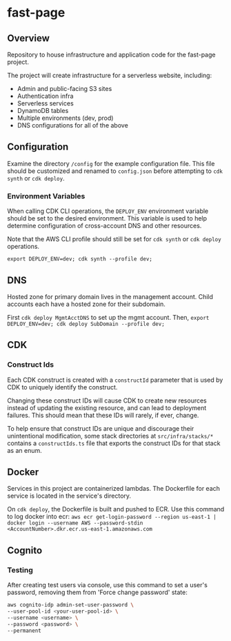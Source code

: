 # fast-page

## Overview

Repository to house infrastructure and application code for the fast-page project. 

The project will create infrastructure for a serverless website, including:
- Admin and public-facing S3 sites
- Authentication infra
- Serverless services
- DynamoDB tables
- Multiple environments (dev, prod)
- DNS configurations for all of the above

## Configuration
Examine the directory `/config` for the example configuration file. This file should be customized and renamed to `config.json` before attempting to `cdk synth` or `cdk deploy`.

### Environment Variables
When calling CDK CLI operations, the `DEPLOY_ENV` environment variable should be set to the desired environment. This variable is used to help determine configuration of cross-account DNS and other resources.

Note that the AWS CLI profile should still be set for `cdk synth` or `cdk deploy` operations.

```
export DEPLOY_ENV=dev; cdk synth --profile dev;
```

## DNS
Hosted zone for primary domain lives in the management account. 
Child accounts each have a hosted zone for their subdomain.

First `cdk deploy MgmtAcctDNS` to set up the mgmt account.
Then, `export DEPLOY_ENV=dev; cdk deploy SubDomain --profile dev;`

## CDK
### Construct Ids
Each CDK construct is created with a `constructId` parameter that is used by CDK to uniquely identify the construct.

Changing these construct IDs will cause CDK to create new resources instead of updating the existing resource, and can lead to deployment failures. This should mean that these IDs will rarely, if ever, change. 

To help ensure that construct IDs are unique and discourage their unintentional modification, some stack directories at `src/infra/stacks/*` contains a `constructIds.ts` file that exports the construct IDs for that stack as an enum. 

## Docker
Services in this project are containerized lambdas. The Dockerfile for each service is located in the service's directory. 

On `cdk deploy`, the Dockerfile is built and pushed to ECR. Use this command to log docker into ecr: `aws ecr get-login-password --region us-east-1 | docker login --username AWS --password-stdin <AccountNumber>.dkr.ecr.us-east-1.amazonaws.com`

## Cognito
### Testing

After creating test users via console, use this command to set a user's password, removing them from 'Force change password' state:

```bash
aws cognito-idp admin-set-user-password \
--user-pool-id <your-user-pool-id> \
--username <username> \
--password <password> \
--permanent
```
